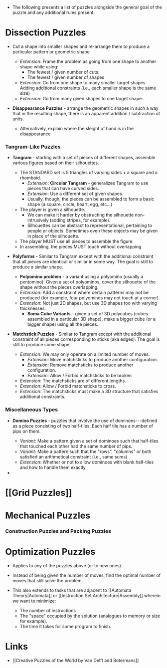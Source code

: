 * The following presents a list of puzzles alongside the general goal of the puzzle and any additional rules present.

# Dissection Puzzles
* Cut a shape into smaller shapes and re-arrange them to produce a particular pattern or geometric shape
	* *Extension*: Frame the problem as going from one shape to another shape while using:
		* The fewest / given number of cuts.
		* The fewest / given number of shapes 
	* *Extension*: Go from one shape to many smaller target shapes. Adding additional constraints (i.e., each smaller shape is the same size)
	* *Extension*: Go from many given shapes to one target shape.

* **Disappearance Puzzles** - arrange the geometric shapes in such a way that in the resulting shape, there is an apparent addition / subtraction of units. 
	* Alternatively, explain where the sleight of hand is in the disappearance

### Tangram-Like Puzzles
* **Tangram** - starting with a set of pieces of different shapes, assemble various figures based on their silhouettes. 
	* The STANDARD set is 5 triangles of varying sides + a square and a rhomboid.
		* *Extension*:  **Circular Tangram** - generalizes Tangram to use pieces that can have curved sides.
		* *Extension*: Use a different set of given shapes. 
		* Usually, though, the pieces can be assembled to form a basic shape (a square, circle, heart, egg, etc...)
	* The player is given a silhouette.
		* We can make it harder by obstructing the silhouette non-intrusively (adding stripes, for example).
		* Silhouettes can be abstract to representational, pertaining to people or objects. Sometimes even these objects may be given in place of the silhouette.
	* The player MUST use all pieces to assemble the figure.
	* In assembling, the pieces MUST touch without overlapping.

* **Polyforms** - Similar to Tangram except with the additional constraint that all pieces are identical or similar in some way. The goal is still to produce a similar shape.
	* **Polyomino problem** - a variant using a polyomino (usually a pentomino). Given a set of polyominos, cover the silhouette of the shape without the pieces overlapping.
	* *Extension*: Add a constraint where certain patterns may not be produced (for example, four polyominos may not touch at a corner).
	* *Extension*: Not just 2D shapes, but use 3D shapes too with varying thicknesses.
		* **Soma Cube Variants** - given a set of 3D polycubes (cubes assembled in a particular 3D shape), make a bigger cube (or a bigger shape) using all the pieces.

* **Matchstick Puzzles** - Similar to Tangram except with the additional constraint of all pieces corresponding to sticks (aka edges). The goal is still to produce some shape. 
	* *Extension*: We may only operate on a limited number of moves.
		* *Extension*: Move matchsticks to produce another configuration.
		* *Extension*: Remove matchsticks to produce another configuration.
		* *Extension*: Allow / Forbid matchsticks to be broken
	* *Extension*: The matchsticks are of different lengths.
	* *Extension*: Allow / Forbid matchsticks to cross.
	* *Extension*: The matchsticks must make a 3D structure that satisfies additional constraints.

### Miscellaneous Types
* **Domino Puzzles** - puzzles that involve the use of dominoes---defined as a piece consisting of two half-tiles. Each half tile has a number of pips on them.
	* *Variant*: Make a pattern given a set of dominoes such that half-tiles that touched each other had the same number of pips.
	* *Variant*: Make a pattern such that the "rows", "columns" or both satisfied an arithmetical constraint (i.e., same sums)
	* *Extension*: Whether or not to allow dominoes with blank half-tiles and how to handle them exactly.

* 
# [[Grid Puzzles]]

# Mechanical Puzzles
### Construction Puzzles and Packing Puzzles

# Optimization Puzzles
* Applies to any of the puzzles above (or to new ones).

* Instead of being given the number of moves, find the optimal number of moves that still solve the problem.
* This also extends to tasks that are adjacent to [[Automata Theory|Automata]] or [[Instruction Set Architecture|Assembly]] wherein we want to minimize:
	* The number of instructions
	* The "space" occupied by the solution (analogues to memory or size for example).
	* The time it takes for some program to finish.

# Links
* [[Creative Puzzles of the World by Van Delft and Botermans]]